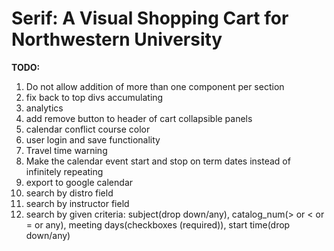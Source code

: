 # Serif: A Visual Shopping Cart for Northwestern University

<b>TODO:</b>

<ol>
	<li>Do not allow addition of more than one component per section</li>
	<li>fix back to top divs accumulating</li>
    <li>analytics</li>
    <li>add remove button to header of cart collapsible panels</li>
    <li>calendar conflict course color</li>
    <li>user login and save functionality</li>
    <li>Travel time warning</li>
    <li>Make the calendar event start and stop on term dates instead of infinitely repeating</li>
    <li>export to google calendar</li>
    <li>search by distro field</li>
    <li>search by instructor field</li>
    <li>search by given criteria: subject(drop down/any), catalog_num(> or < or = or any), meeting days(checkboxes (required)), start time(drop down/any)</li>
</ol>
